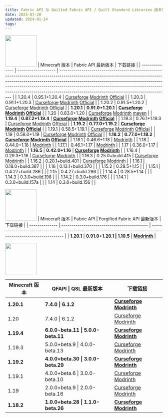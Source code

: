 ```yaml
---
title: Fabric API 与 Quilted Fabric API / Quilt Standard Libraries 版本列表
date: 2023-07-28
updated: 2024-01-24
tags:
---
```

[<img src="https://cdn.modrinth.com/data/P7dR8mSH/icon.png" width="100px" height="100px">](https://modrinth.com/mod/fabric-api)
| Minecraft 版本 | Fabric API 最新版本 | 下载链接                                                                                                                                                                                                                                                                                                                                                                       |
| -------------- | ------------------- | ------------------------------------------------------------------------------------------------------------------------------------------------------------------------------------------------------------------------------------------------------------------------------------------------------------------------------------------------------------------------------ |
| 1.20.4         | 0.95.1+1.20.4       | [Curseforge](https://edge.forgecdn.net/files/5052/823/fabric-api-0.95.1%2b1.20.4.jar)     [Modrinth](https://cdn.modrinth.com/data/P7dR8mSH/versions/TvatZFJI/fabric-api-0.95.1%2B1.20.4.jar)                                                        [Official](https://maven.fabricmc.net/net/fabricmc/fabric-api/fabric-api/0.95.1%2B1.20.4/fabric-api-0.95.1%2B1.20.4.jar)  |
| 1.20.3         | 0.91.1+1.20.3       | [Curseforge](https://edge.forgecdn.net/files/4905/493/fabric-api-0.91.1%2b1.20.3.jar)       [Modrinth](https://cdn.modrinth.com/data/P7dR8mSH/versions/Yolngp3s/fabric-api-0.91.1%2B1.20.3.jar)                                                       [Official](https://maven.fabricmc.net/net/fabricmc/fabric-api/fabric-api/0.91.1%2B1.20.3/fabric-api-0.91.1%2B1.20.3.jar) |
| 1.20.2         | 0.91.5+1.20.2       | [Curseforge](https://edge.forgecdn.net/files/5052/804/fabric-api-0.91.5%2b1.20.2.jar)          [Modrinth](https://cdn.modrinth.com/data/P7dR8mSH/versions/p9GxFWDv/fabric-api-0.91.5%2B1.20.2.jar)                                                    [Official](https://maven.fabricmc.net/net/fabricmc/fabric-api/fabric-api/0.91.5%2B1.20.2/fabric-api-0.91.5%2B1.20.2.jar) |
| **1.20.1**     | **0.91.0+1.20.1**   | **[Curseforge](https://edge.forgecdn.net/files/4902/738/fabric-api-0.91.0%2b1.20.1.jar) [Modrinth](https://cdn.modrinth.com/data/P7dR8mSH/versions/YblXfKtI/fabric-api-0.91.0%2B1.20.1.jar) [Official](https://maven.fabricmc.net/net/fabricmc/fabric-api/fabric-api/0.91.0%2B1.20.1/fabric-api-0.91.0%2B1.20.1.jar)**                                                         |
| 1.20           | 0.83.0+1.20         | [Curseforge](https://edge.forgecdn.net/files/4559/72/fabric-api-0.83.0+1.20.jar) [Modrinth](https://cdn.modrinth.com/data/P7dR8mSH/versions/n2c5lxAo/fabric-api-0.83.0%2B1.20.jar) [maven](https://maven.fabricmc.net/net/fabricmc/fabric-api/fabric-api/0.83.0%2B1.20/fabric-api-0.83.0%2B1.20.jar)                                                                           |
| **1.19.4**     | **0.87.2+1.19.4**   | **[Curseforge](https://edge.forgecdn.net/files/4834/896/fabric-api-0.87.2%2b1.19.4.jar) [Modrinth](https://cdn.modrinth.com/data/P7dR8mSH/versions/nyAmoHlr/fabric-api-0.87.2%2B1.19.4.jar) [Official](https://maven.fabricmc.net/net/fabricmc/fabric-api/fabric-api/0.87.2%2B1.19.4/fabric-api-0.87.2%2B1.19.4.jar)**                                                         |
| 1.19.3         | 0.76.1+1.19.3       | [Curseforge](https://edge.forgecdn.net/files/4485/410/fabric-api-0.76.1+1.19.3.jar) [Modrinth](https://cdn.modrinth.com/data/P7dR8mSH/versions/jyKnHEDY/fabric-api-0.76.1%2B1.19.3.jar)    [Official](https://maven.fabricmc.net/net/fabricmc/fabric-api/fabric-api/0.76.1%2B1.19.3/fabric-api-0.76.1%2B1.19.3.jar)                                                            |
| **1.19.2**     | **0.77.0+1.19.2**   | **[Curseforge](https://edge.forgecdn.net/files/4902/659/fabric-api-0.77.0%2b1.19.2.jar) [Modrinth](https://cdn.modrinth.com/data/P7dR8mSH/versions/6g95K303/fabric-api-0.77.0%2B1.19.2.jar) [Official](https://maven.fabricmc.net/net/fabricmc/fabric-api/fabric-api/0.77.0%2B1.19.2/fabric-api-0.77.0%2B1.19.2.jar)**                                                         |
| 1.19.1         | 0.58.5+1.19.1       | [Curseforge](hhttps://edge.forgecdn.net/files/3902/660/fabric-api-0.58.5+1.19.1.jar)  [Modrinth](https://cdn.modrinth.com/data/P7dR8mSH/versions/0.58.5%2B1.19.1/fabric-api-0.58.5%2B1.19.1.jar)        [Official](https://maven.fabricmc.net/net/fabricmc/fabric-api/fabric-api/0.58.5%2B1.19.1/fabric-api-0.58.5%2B1.19.1.jar)                                               |
| 1.19           | 0.58.0+1.19         | [Curseforge](https://edge.forgecdn.net/files/3891/323/fabric-api-0.58.0+1.19.jar)  [Modrinth](https://cdn.modrinth.com/data/P7dR8mSH/versions/0.58.0%2B1.19/fabric-api-0.58.0%2B1.19.jar)         [Official](https://maven.fabricmc.net/net/fabricmc/fabric-api/fabric-api/0.58.0%2B1.19/fabric-api-0.58.0%2B1.19.jar)                                                         |
| **1.18.2**     | **0.77.0+1.18.2**   | **[Curseforge](https://edge.forgecdn.net/files/4902/647/fabric-api-0.77.0%2b1.18.2.jar) [Modrinth](https://cdn.modrinth.com/data/P7dR8mSH/versions/qk28POfr/fabric-api-0.77.0%2B1.18.2.jar) [Official](https://maven.fabricmc.net/net/fabricmc/fabric-api/fabric-api/0.77.0%2B1.18.2/fabric-api-0.77.0%2B1.18.2.jar)**                                                         |
| 1.18.1         | 0.46.6+1.18         | [Modrinth](https://cdn.modrinth.com/data/P7dR8mSH/versions/0.46.6%2B1.18/fabric-api-0.46.6%2B1.18.jar)                                                                                                                                                                                                                                                                         |
| 1.18           | 0.44.0+1.18         | [Modrinth](https://cdn.modrinth.com/data/P7dR8mSH/versions/0.44.0%2B1.18/fabric-api-0.44.0%2B1.18.jar)                                                                                                                                                                                                                                                                         |
| 1.17.1         | 0.46.1+1.17         | [Modrinth](https://cdn.modrinth.com/data/P7dR8mSH/versions/0.46.1%2B1.17/fabric-api-0.46.1%2B1.17.jar)                                                                                                                                                                                                                                                                         |
| 1.17           | 0.36.0+1.17         | [Modrinth](https://cdn.modrinth.com/data/P7dR8mSH/versions/0.36.0%2B1.17/fabric-api-0.36.0%2B1.17.jar)                                                                                                                                                                                                                                                                         |
| **1.16.5**     | **0.42.0+1.16**     | **[Curseforge](https://edge.forgecdn.net/files/3516/413/fabric-api-0.42.0+1.16.jar) [Modrinth](https://cdn.modrinth.com/data/P7dR8mSH/versions/0.42.0%2B1.16/fabric-api-0.42.0%2B1.16.jar)**                                                                                                                                                                                   |
| 1.16.4         | 0.29.3+1.16         | [Curseforge](https://edge.forgecdn.net/files/3159/126/fabric-api-0.29.3+1.16.jar) [Modrinth](https://cdn.modrinth.com/data/P7dR8mSH/versions/0.29.3%2B1.16/fabric-api-0.29.3%2B1.16.jar)                                                                                                                                                                                       |
| 1.16.3         | 0.25.0+build.415    | [Curseforge](https://edge.forgecdn.net/files/3097/415/fabric-api-0.25.0+build.415-1.16.jar) [Modrinth](https://cdn.modrinth.com/data/P7dR8mSH/versions/0.25.0%2Bbuild.415-1.16/fabric-api-0.25.0%2Bbuild.415-1.16.jar)                                                                                                                                                         |
| 1.16.2         | 0.20.1+build.401    | [Curseforge](https://edge.forgecdn.net/files/3049/174/fabric-api-0.20.1+build.401-1.16.jar) [Modrinth](https://cdn.modrinth.com/data/P7dR8mSH/versions/0.20.1%2Bbuild.401-1.16/fabric-api-0.20.1%2Bbuild.401-1.16.jar)                                                                                                                                                         |
| 1.16.1         | 0.18.0+build.387    |                                                                                                                                                                                                                                                                                                                                                                                |
| 1.16           | 0.13.1+build.370    |                                                                                                                                                                                                                                                                                                                                                                                |
| 1.15.2         | 0.28.5+1.15         |                                                                                                                                                                                                                                                                                                                                                                                |
| 1.15.1         | 0.4.27+build.286    |                                                                                                                                                                                                                                                                                                                                                                                |
| 1.15           | 0.4.27+build.286    |                                                                                                                                                                                                                                                                                                                                                                                |
| 1.14.4         | 0.28.5+1.14         |                                                                                                                                                                                                                                                                                                                                                                                |
| 1.14.3         | 0.3.0+build.198     |                                                                                                                                                                                                                                                                                                                                                                                |
| 1.14.2         | 0.3.0+build.176     |                                                                                                                                                                                                                                                                                                                                                                                |
| 1.14.1         | 0.3.0+build.157a    |                                                                                                                                                                                                                                                                                                                                                                                |
| 1.14           | 0.3.0+build.156     |                                                                                                                                                                                                                                                                                                                                                                                |

[<img src="https://cdn.modrinth.com/data/Aqlf1Shp/4f07a8f75b254b7a879d64a2bbeb10cfa583db4a.png" width="100px" height="100px">](https://modrinth.com/mod/forgified-fabric-api)
| Minecraft 版本 | Fabric API \| Forgified Fabric API 最新版本 | 下载链接                                                                                                         |
| -------------- | ------------------------------------------- | ---------------------------------------------------------------------------------------------------------------- |
| **1.20.1**     | **0.91.0+1.20.1 \| 1.10.5**                 | **[Modrinth](https://cdn.modrinth.com/data/Aqlf1Shp/versions/BO4fgdx5/fabric-api-0.91.0%2B1.10.5%2B1.20.1.jar)** |

[<img src="https://cdn.modrinth.com/data/qvIfYCYJ/icon.png" width="100px" height="100px">](https://modrinth.com/mod/qsl)

| Minecraft 版本 | QFAPI \| QSL 最新版本              | 下载链接                                                                                                                                                                                                                                                                      |
| -------------- | ---------------------------------- | ----------------------------------------------------------------------------------------------------------------------------------------------------------------------------------------------------------------------------------------------------------------------------- |
| **1.20.1**     | **7.4.0 \| 6.1.2**                 | **[Curseforge](https://edge.forgecdn.net/files/4787/908/qfapi-7.4.0_qsl-6.1.2_fapi-0.90.0_mc-1.20.1.jar) [Modrinth](https://cdn.modrinth.com/data/qvIfYCYJ/versions/GjvWb8WQ/qfapi-7.4.0_qsl-6.1.2_fapi-0.90.0_mc-1.20.1.jar)**                                               |
| 1.20           | 7.4.0 \| 6.1.2                     | [Curseforge](https://edge.forgecdn.net/files/4787/908/qfapi-7.4.0_qsl-6.1.2_fapi-0.90.0_mc-1.20.1.jar) [Modrinth](https://cdn.modrinth.com/data/qvIfYCYJ/versions/GjvWb8WQ/qfapi-7.4.0_qsl-6.1.2_fapi-0.90.0_mc-1.20.1.jar)                                                   |
| **1.19.4**     | **6.0.0-beta.11 \| 5.0.0-beta.11** | **[Curseforge](https://edge.forgecdn.net/files/4810/218/qfapi-6.0.0-beta.11_qsl-5.0.0-beta.11_fapi-0.87.0_mc-1.19.4.jar) [Modrinth](https://cdn.modrinth.com/data/qvIfYCYJ/versions/BQoiDT9n/qfapi-6.0.0-beta.11_qsl-5.0.0-beta.11_fapi-0.87.0_mc-1.19.4.jar)**               |
| 1.19.3         | 5.0.0+beta.9 \| 4.0.0-beta.13      | [Curseforge](https://edge.forgecdn.net/files/4561/336/qfapi-6.0.0-beta.9_qsl-5.0.0-beta.10_fapi-0.83.0_mc-1.19.4.jar) [Modrinth](https://edge.forgecdn.net/files/4475/529/qfapi-5.0.0-beta.9_qsl-4.0.0-beta.13_fapi-0.76.0_mc-1.19.3.jar)                                     |
| **1.19.2**     | **4.0.0+beta.30 \| 3.0.0-beta.29** | **[Curseforge](https://edge.forgecdn.net/files/4460/505/qfapi-4.0.0-beta.30_qsl-3.0.0-beta.29_fapi-0.76.0_mc-1.19.2.jar) [Modrinth](https://cdn.modrinth.com/data/qvIfYCYJ/versions/BTCxVi75/qfapi-4.0.0-beta.30_qsl-3.0.0-beta.29_fapi-0.76.0_mc-1.19.2.jar)**               |
| 1.19.1         | 4.0.0+beta.6 \| 3.0.0-beta.10      | [Curseforge](https://edge.forgecdn.net/files/3920/200/qfapi-4.0.0-beta.6_qsl-3.0.0-beta.10_fapi-0.58.5_mc-1.19.1.jar) [Modrinth](https://cdn.modrinth.com/data/qvIfYCYJ/versions/4.0.0-beta.6%2B0.58.5-1.19.1/qfapi-4.0.0-beta.6_qsl-3.0.0-beta.10_fapi-0.58.5_mc-1.19.1.jar) |
| 1.19           | 2.0.0+beta.9 \| 2.0.0-beta.16      | [Curseforge](https://edge.forgecdn.net/files/3891/499/qfapi-2.0.0-beta.9_qsl-2.0.0-beta.16_fapi-0.58.0_mc-1.19.jar) [Modrinth](https://cdn.modrinth.com/data/qvIfYCYJ/versions/2.0.0-beta.9%2B0.58.0-1.19/qfapi-2.0.0-beta.9_qsl-2.0.0-beta.16_fapi-0.58.0_mc-1.19.jar)       |
| **1.18.2**     | **1.0.0+beta.28 \| 1.1.0-beta.26** | **[Curseforge](https://edge.forgecdn.net/files/4102/455/qfapi-1.0.0-beta.28_qsl-1.1.0-beta.26_fapi-0.67.0_mc-1.18.2.jar) [Modrinth](https://cdn.modrinth.com/data/qvIfYCYJ/versions/U0wSVcD2/qfapi-1.0.0-beta.28_qsl-1.1.0-beta.26_fapi-0.67.0_mc-1.18.2.jar)**               |
